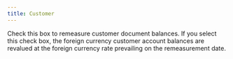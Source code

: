 ```yaml
---
title: Customer
---
```



Check this box to remeasure customer document balances. If you select  this check box, the foreign currency customer account balances are revalued  at the foreign currency rate prevailing on the remeasurement  date.
